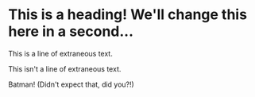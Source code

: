 # This is a heading!  We'll change this here in a second...

This is a line of extraneous text.

This isn't a line of extraneous text.

Batman!
(Didn't expect that, did you?!)